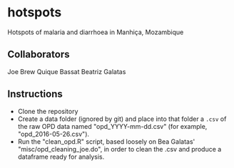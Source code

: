 # hotspots
Hotspots of malaria and diarrhoea in Manhiça, Mozambique

## Collaborators

Joe Brew
Quique Bassat
Beatriz Galatas

## Instructions

- Clone the repository
- Create a data folder (ignored by git) and place into that folder a `.csv` of the raw OPD data named "opd_YYYY-mm-dd.csv" (for example, "opd_2016-05-26.csv").
- Run the "clean_opd.R" script, based loosely on Bea Galatas' "misc/opd_cleaning_joe.do", in order to clean the .csv and produce a dataframe ready for analysis.